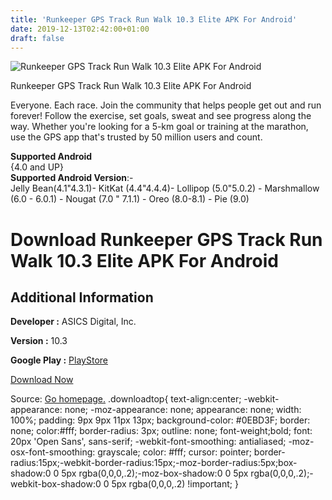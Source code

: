 ```yaml
---
title: 'Runkeeper GPS Track Run Walk 10.3 Elite APK For Android'
date: 2019-12-13T02:42:00+01:00
draft: false
---
```


![Runkeeper GPS Track Run Walk 10.3 Elite APK For Android](https://i2.wp.com/apkhome.net/wp-content/uploads/2019/12/Runkeeper-GPS-Track-Run-Walk-10.3-Elite.png "Runkeeper GPS Track Run Walk 10.3 Elite APK For Android")

  

Runkeeper GPS Track Run Walk 10.3 Elite APK For Android

Everyone. Each race. Join the community that helps people get out and run forever! Follow the exercise, set goals, sweat and see progress along the way. Whether you're looking for a 5-km goal or training at the marathon, use the GPS app that's trusted by 50 million users and count.

**Supported Android**  
{4.0 and UP}  
**Supported Android Version**:-  
Jelly Bean(4.1"4.3.1)- KitKat (4.4"4.4.4)- Lollipop (5.0"5.0.2) - Marshmallow (6.0 - 6.0.1) - Nougat (7.0 " 7.1.1) - Oreo (8.0-8.1) - Pie (9.0)

Download Runkeeper GPS Track Run Walk 10.3 Elite APK For Android
================================================================

Additional Information
----------------------

**Developer :** ASICS Digital, Inc.

**Version :** 10.3

**Google Play :** [PlayStore](https://play.google.com/store/apps/details?id=com.fitnesskeeper.runkeeper.pro)

  

[Download Now](https://store4app.co/post/runkeeper-gps-track-run-walk-10-3-elite-apk-for-android_1576160113)

  
Source: [Go homepage.](https://store4app.co/post/runkeeper-gps-track-run-walk-10-3-elite-apk-for-android_1576160113) .downloadtop{ text-align:center; -webkit-appearance: none; -moz-appearance: none; appearance: none; width: 100%; padding: 9px 9px 11px 13px; background-color: #0EBD3F; border: none; color:#fff; border-radius: 3px; outline: none; font-weight;bold; font: 20px 'Open Sans', sans-serif; -webkit-font-smoothing: antialiased; -moz-osx-font-smoothing: grayscale; color: #fff; cursor: pointer; border-radius:15px;-webkit-border-radius:15px;-moz-border-radius:5px;box-shadow:0 0 5px rgba(0,0,0,.2);-moz-box-shadow:0 0 5px rgba(0,0,0,.2);-webkit-box-shadow:0 0 5px rgba(0,0,0,.2) !important; }
